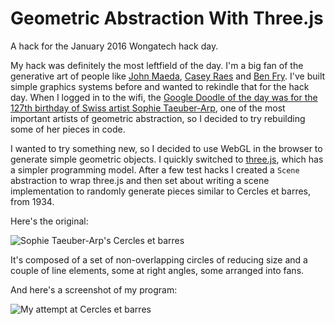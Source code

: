 Geometric Abstraction With Three.js
===================================

A hack for the January 2016 Wongatech hack day.

My hack was definitely the most leftfield of the day. I'm a big fan of
the generative art of people like [John
Maeda](http://www.maedastudio.com/2001/maedamedia/index.php?category=all&next=exists&prev=exists&this=maedamedia),
[Casey Raes](http://reas.com/) and [Ben Fry](http://benfry.com/). I've built
simple graphics systems before and wanted to rekindle that for the hack day.
When I logged in to the wifi, the [Google Doodle of the day was for the 127th
birthday of Swiss artist Sophie
Taeuber-Arp](http://www.google.com/doodles/sophie-taeuber-arps-127th-birthday),
one of the most important artists of geometric abstraction, so I decided to try
rebuilding some of her pieces in code.

I wanted to try something new, so I decided to use WebGL in the browser to
generate simple geometric objects. I quickly switched to
[three.js](http://threejs.org/), which has a simpler programming model. After a
few test hacks I created a `Scene` abstraction to wrap three.js and then set
about writing a scene implementation to randomly generate pieces similar to
Cercles et barres, from 1934.

Here's the original:

![Sophie Taeuber-Arp's Cercles et barres](https://s3-us-west-2.amazonaws.com/stuff.aftnn.org/wongatech-hack-day-jan-2016/sophie-taeuber-arp-cercles-et-barres.jpg)

It's composed of a set of non-overlapping circles of reducing size and a couple
of line elements, some at right angles, some arranged into fans.

And here's a screenshot of my program:

![My attempt at Cercles et barres](https://s3-us-west-2.amazonaws.com/stuff.aftnn.org/wongatech-hack-day-jan-2016/hack-day-2016-cercles-et-barres.png)

